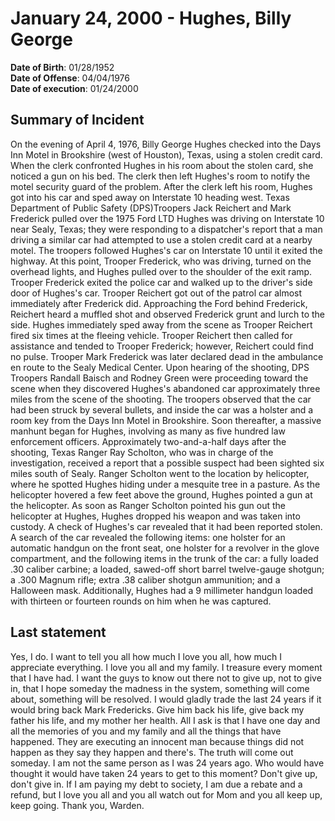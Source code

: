 # January 24, 2000 - Hughes, Billy George

**Date of Birth**: 01/28/1952<br/>
**Date of Offense**: 04/04/1976<br/>
**Date of execution**: 01/24/2000<br/>

## Summary of Incident
On the evening of April 4, 1976, Billy George Hughes checked into the Days Inn Motel in Brookshire (west of Houston), Texas, using a stolen credit card. When the clerk confronted Hughes in his room about the stolen card, she noticed a gun on his bed. The clerk then left Hughes's room to notify the motel security guard of the problem. After the clerk left his room, Hughes got into his car and sped away on Interstate 10 heading west. Texas Department of Public Safety (DPS)Troopers Jack Reichert and Mark Frederick pulled over the 1975 Ford LTD Hughes was driving on Interstate 10 near Sealy, Texas; they were responding to a dispatcher's report that a man driving a similar car had attempted to use a stolen credit card at a nearby motel. The troopers followed Hughes's car on Interstate 10 until it exited the highway. At this point, Trooper Frederick, who was driving, turned on the overhead lights, and Hughes pulled over to the shoulder of the exit ramp. Trooper Frederick exited the police car and walked up to the driver's side door of Hughes's car. Trooper Reichert got out of the patrol car almost immediately after Frederick did. Approaching the Ford behind Frederick, Reichert heard a muffled shot and observed Frederick grunt and lurch to the side. Hughes immediately sped away from the scene as Trooper Reichert fired six times at the fleeing vehicle. Trooper Reichert then called for assistance and tended to Trooper Frederick; however, Reichert could find no pulse. Trooper Mark Frederick was later declared dead in the ambulance en route to the Sealy Medical Center. Upon hearing of the shooting, DPS Troopers Randall Baisch and Rodney Green were proceeding toward the scene when they discovered Hughes's abandoned car approximately three miles from the scene of the shooting. The troopers observed that the car had been struck by several bullets, and inside the car was a holster and a room key from the Days Inn Motel in Brookshire. Soon thereafter, a massive manhunt began for Hughes, involving as many as five hundred law enforcement officers. Approximately two-and-a-half days after the shooting, Texas Ranger Ray Scholton, who was in charge of the investigation, received a report that a possible suspect had been sighted six miles south of Sealy. Ranger Scholton went to the location by helicopter, where he spotted Hughes hiding under a mesquite tree in a pasture. As the helicopter hovered a few feet above the ground, Hughes pointed a gun at the helicopter. As soon as Ranger Scholton pointed his gun out the helicopter at Hughes, Hughes dropped his weapon and was taken into custody. A check of Hughes's car revealed that it had been reported stolen. A search of the car revealed the following items: one holster for an automatic handgun on the front seat, one holster for a revolver in the glove compartment, and the following items in the trunk of the car: a fully loaded .30 caliber carbine; a loaded, sawed-off short barrel twelve-gauge shotgun; a .300 Magnum rifle; extra .38 caliber shotgun ammunition; and a Halloween mask. Additionally, Hughes had a 9 millimeter handgun loaded with thirteen or fourteen rounds on him when he was captured.

## Last statement
Yes, I do. I want to tell you all how much I love you all, how much I appreciate everything. I love you all and my family. I treasure every moment that I have had. I want the guys to know out there not to give up, not to give in, that I hope someday the madness in the system, something will come about, something will be resolved. I would gladly trade the last 24 years if it would bring back Mark Fredericks. Give him back his life, give back my father his life, and my mother her health. All I ask is that I have one day and all the memories of you and my family and all the things that have happened. They are executing an innocent man because things did not happen as they say they happen and there's. The truth will come out someday. I am not the same person as I was 24 years ago. Who would have thought it would have taken 24 years to get to this moment? Don't give up, don't give in. If I am paying my debt to society, I am due a rebate and a refund, but I love you all and you all watch out for Mom and you all keep up, keep going. Thank you, Warden.